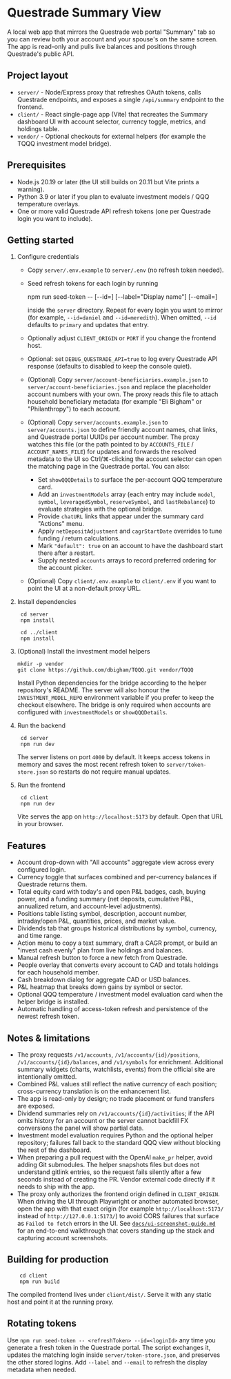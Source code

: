 # Questrade Summary View

A local web app that mirrors the Questrade web portal "Summary" tab so you can review both your account and your spouse's on the same screen. The app is read-only and pulls live balances and positions through Questrade's public API.

## Project layout

- `server/` - Node/Express proxy that refreshes OAuth tokens, calls Questrade endpoints, and exposes a single `/api/summary` endpoint to the frontend.
- `client/` - React single-page app (Vite) that recreates the Summary dashboard UI with account selector, currency toggle, metrics, and holdings table.
- `vendor/` - Optional checkouts for external helpers (for example the TQQQ investment model bridge).

## Prerequisites

- Node.js 20.19 or later (the UI still builds on 20.11 but Vite prints a warning).
- Python 3.9 or later if you plan to evaluate investment models / QQQ temperature overlays.
- One or more valid Questrade API refresh tokens (one per Questrade login you want to include).

## Getting started

1. Configure credentials
   - Copy `server/.env.example` to `server/.env` (no refresh token needed).
   - Seed refresh tokens for each login by running

        npm run seed-token -- <refreshTokenFromQuestrade> [--id=<loginId>] [--label="Display name"] [--email=<email>]

     inside the `server` directory. Repeat for every login you want to mirror (for example, `--id=daniel` and `--id=meredith`). When omitted, `--id` defaults to `primary` and updates that entry.
   - Optionally adjust `CLIENT_ORIGIN` or `PORT` if you change the frontend host.
   - Optional: set `DEBUG_QUESTRADE_API=true` to log every Questrade API response (defaults to disabled to keep the console quiet).
   - (Optional) Copy `server/account-beneficiaries.example.json` to `server/account-beneficiaries.json` and replace the placeholder account numbers with your own. The proxy reads this file to attach household beneficiary metadata (for example "Eli Bigham" or "Philanthropy") to each account.
   - (Optional) Copy `server/accounts.example.json` to `server/accounts.json` to define friendly account names, chat links, and Questrade portal UUIDs per account number. The proxy watches this file (or the path pointed to by `ACCOUNTS_FILE` / `ACCOUNT_NAMES_FILE`) for updates and forwards the resolved metadata to the UI so Ctrl/⌘-clicking the account selector can open the matching page in the Questrade portal. You can also:
     - Set `showQQQDetails` to surface the per-account QQQ temperature card.
     - Add an `investmentModels` array (each entry may include `model`, `symbol`, `leveragedSymbol`, `reserveSymbol`, and `lastRebalance`) to evaluate strategies with the optional bridge.
     - Provide `chatURL` links that appear under the summary card "Actions" menu.
     - Apply `netDepositAdjustment` and `cagrStartDate` overrides to tune funding / return calculations.
     - Mark `"default": true` on an account to have the dashboard start there after a restart.
     - Supply nested `accounts` arrays to record preferred ordering for the account picker.
   - (Optional) Copy `client/.env.example` to `client/.env` if you want to point the UI at a non-default proxy URL.

2. Install dependencies

        cd server
        npm install

        cd ../client
        npm install

3. (Optional) Install the investment model helpers

       mkdir -p vendor
       git clone https://github.com/dbigham/TQQQ.git vendor/TQQQ

   Install Python dependencies for the bridge according to the helper repository's README. The server will also honour the
   `INVESTMENT_MODEL_REPO` environment variable if you prefer to keep the checkout elsewhere. The bridge is only required when
   accounts are configured with `investmentModels` or `showQQQDetails`.

4. Run the backend

        cd server
        npm run dev

   The server listens on port `4000` by default. It keeps access tokens in memory and saves the most recent refresh token to `server/token-store.json` so restarts do not require manual updates.

5. Run the frontend

        cd client
        npm run dev

   Vite serves the app on `http://localhost:5173` by default. Open that URL in your browser.

## Features

- Account drop-down with "All accounts" aggregate view across every configured login.
- Currency toggle that surfaces combined and per-currency balances if Questrade returns them.
- Total equity card with today's and open P&L badges, cash, buying power, and a funding summary (net deposits, cumulative P&L, annualized return, and account-level adjustments).
- Positions table listing symbol, description, account number, intraday/open P&L, quantities, prices, and market value.
- Dividends tab that groups historical distributions by symbol, currency, and time range.
- Action menu to copy a text summary, draft a CAGR prompt, or build an "invest cash evenly" plan from live holdings and balances.
- Manual refresh button to force a new fetch from Questrade.
- People overlay that converts every account to CAD and totals holdings for each household member.
- Cash breakdown dialog for aggregate CAD or USD balances.
- P&L heatmap that breaks down gains by symbol or sector.
- Optional QQQ temperature / investment model evaluation card when the helper bridge is installed.
- Automatic handling of access-token refresh and persistence of the newest refresh token.

## Notes & limitations

- The proxy requests `/v1/accounts`, `/v1/accounts/{id}/positions`, `/v1/accounts/{id}/balances`, and `/v1/symbols` for enrichment. Additional summary widgets (charts, watchlists, events) from the official site are intentionally omitted.
- Combined P&L values still reflect the native currency of each position; cross-currency translation is on the enhancement list.
- The app is read-only by design; no trade placement or fund transfers are exposed.
- Dividend summaries rely on `/v1/accounts/{id}/activities`; if the API omits history for an account or the server cannot backfill FX conversions the panel will show partial data.
- Investment model evaluation requires Python and the optional helper repository; failures fall back to the standard QQQ view without blocking the rest of the dashboard.
- When preparing a pull request with the OpenAI `make_pr` helper, avoid adding Git submodules. The helper snapshots files but does not understand gitlink entries, so the request fails silently after a few seconds instead of creating the PR. Vendor external code directly if it needs to ship with the app.
- The proxy only authorizes the frontend origin defined in `CLIENT_ORIGIN`. When driving the UI through Playwright or another automated browser, open the app with that exact origin (for example `http://localhost:5173/` instead of `http://127.0.0.1:5173/`) to avoid CORS failures that surface as `Failed to fetch` errors in the UI. See [`docs/ui-screenshot-guide.md`](docs/ui-screenshot-guide.md) for an end-to-end walkthrough that covers standing up the stack and capturing account screenshots.

## Building for production

        cd client
        npm run build

The compiled frontend lives under `client/dist/`. Serve it with any static host and point it at the running proxy.

## Rotating tokens

Use `npm run seed-token -- <refreshToken> --id=<loginId>` any time you generate a fresh token in the Questrade portal. The script exchanges it, updates the matching login inside `server/token-store.json`, and preserves the other stored logins. Add `--label` and `--email` to refresh the display metadata when needed.
